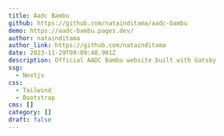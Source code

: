 ```yaml
---
title: Aadc Bambu
github: https://github.com/natainditama/aadc-bambu
demo: https://aadc-bambu.pages.dev/
author: natainditama
author_link: https://github.com/natainditama
date: 2023-11-29T09:09:48.901Z
description: Official AADC Bambu website built with Gatsby
ssg:
  - Nextjs
css:
  - Tailwind
  - Bootstrap
cms: []
category: []
draft: false
---
```


